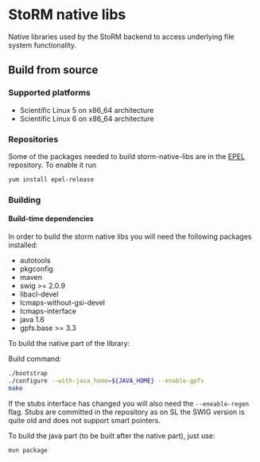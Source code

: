 StoRM native libs
===============================

Native libraries used by the StoRM backend to access underlying file system functionality.

## Build from source

### Supported platforms
* Scientific Linux 5 on x86_64 architecture
* Scientific Linux 6 on x86_64 architecture

### Repositories

Some of the packages needed to build storm-native-libs are in the [EPEL](http://fedoraproject.org/wiki/EPEL) 
repository. To enable it run

```bash
yum install epel-release
```

### Building

#### Build-time dependencies

In order to build the storm native libs you will need the following packages
installed:

* autotools
* pkgconfig
* maven
* swig >= 2.0.9
* libacl-devel
* lcmaps-without-gsi-devel
* lcmaps-interface
* java 1.6
* gpfs.base >= 3.3


To build the native part of the library:

Build command:
```bash
./bootstrap
./configure --with-java_home=${JAVA_HOME} --enable-gpfs
make
```

If the stubs interface has changed you will also need the `--eneable-regen` flag.
Stubs are committed in the repository as on SL the SWIG version is quite old
and does not support smart pointers.

To build the java part (to be built after the native part), just use:

```
mvn package
```
